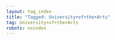 ```yaml
---
layout: tag_index
title: "Tagged: University+of+the+Arts"
tag: University+of+the+Arts
robots: noindex
---
```

